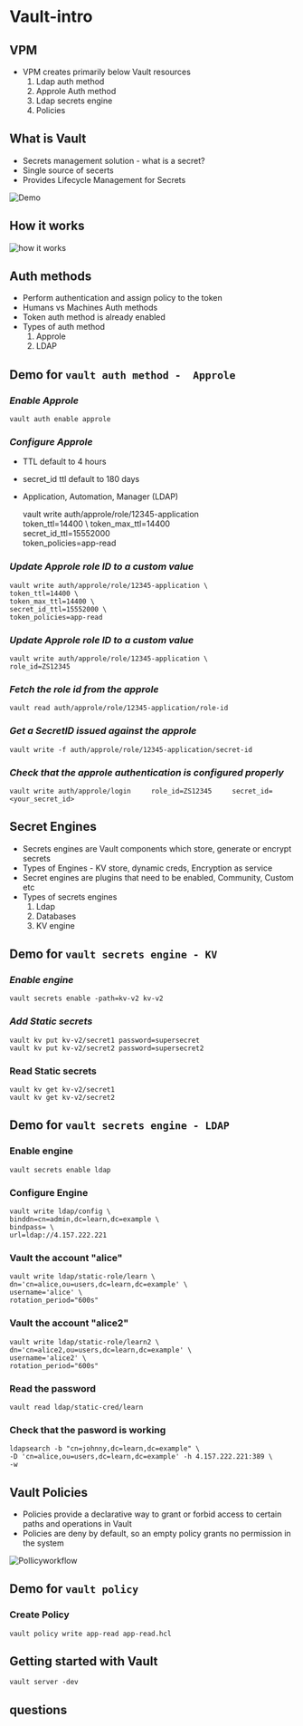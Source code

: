 # Vault-intro

## VPM

* VPM creates primarily below Vault resources
    1. Ldap auth method
    2. Approle Auth method
    3. Ldap secrets engine
    4. Policies

## What is Vault  


* Secrets management solution - what is a secret?
* Single source of secerts
* Provides Lifecycle Management for Secrets

![Demo](https://developer.hashicorp.com/_next/image?url=https%3A%2F%2Fcontent.hashicorp.com%2Fapi%2Fassets%3Fproduct%3Dvault%26version%3Drefs%252Fheads%252Frelease%252F1.15.x%26asset%3Dwebsite%252Fpublic%252Fimg%252Fhow-vault-works.png%26width%3D2077%26height%3D1343&w=3840&q=75)

## How it works

![how it works](https://developer.hashicorp.com/_next/image?url=https%3A%2F%2Fcontent.hashicorp.com%2Fapi%2Fassets%3Fproduct%3Dvault%26version%3Drefs%252Fheads%252Frelease%252F1.15.x%26asset%3Dwebsite%252Fpublic%252Fimg%252Fvault-workflow-diagram1.png%26width%3D8300%26height%3D9000&w=3840&q=75)

## Auth methods
* Perform authentication and assign policy to the token
* Humans vs Machines Auth methods
* Token auth method is already enabled
* Types of auth method
    1. Approle
    2. LDAP

## Demo for `vault auth method -  Approle`  
### *Enable Approle*

    vault auth enable approle

### *Configure Approle*
* TTL default to 4 hours
* secret_id ttl default to 180 days
* Application, Automation, Manager (LDAP)  


    vault write auth/approle/role/12345-application \
    token_ttl=14400 \ 
    token_max_ttl=14400 \
    secret_id_ttl=15552000 \
    token_policies=app-read

### *Update Approle role ID to a custom value*

    vault write auth/approle/role/12345-application \
    token_ttl=14400 \ 
    token_max_ttl=14400 \
    secret_id_ttl=15552000 \
    token_policies=app-read 

### *Update Approle role ID to a custom value*

    vault write auth/approle/role/12345-application \
    role_id=ZS12345


### *Fetch the role id from the approle*

    vault read auth/approle/role/12345-application/role-id


### *Get a SecretID issued against the approle*

    vault write -f auth/approle/role/12345-application/secret-id

### *Check that the approle authentication is configured properly*

    vault write auth/approle/login     role_id=ZS12345     secret_id=<your_secret_id>


## Secret Engines
* Secrets engines are Vault components which store, generate or encrypt secrets
* Types of Engines - KV store, dynamic creds, Encryption as service
* Secret engines are plugins that need to be enabled, Community, Custom etc
* Types of secrets engines
    1. Ldap
    2. Databases
    3. KV engine

## Demo for `vault secrets engine - KV`  
### *Enable engine*

    vault secrets enable -path=kv-v2 kv-v2

### *Add Static secrets*

    vault kv put kv-v2/secret1 password=supersecret
    vault kv put kv-v2/secret2 password=supersecret2

### Read Static secrets

    vault kv get kv-v2/secret1
    vault kv get kv-v2/secret2

## Demo for `vault secrets engine - LDAP`  
### Enable engine

    vault secrets enable ldap

### Configure Engine

    vault write ldap/config \
    binddn=cn=admin,dc=learn,dc=example \
    bindpass= \
    url=ldap://4.157.222.221
   


### Vault the account "alice"

    vault write ldap/static-role/learn \
    dn='cn=alice,ou=users,dc=learn,dc=example' \
    username='alice' \
    rotation_period="600s"


### Vault the account "alice2"

    vault write ldap/static-role/learn2 \
    dn='cn=alice2,ou=users,dc=learn,dc=example' \
    username='alice2' \
    rotation_period="600s"

### Read the password

    vault read ldap/static-cred/learn


### Check that the pasword is working

    ldapsearch -b "cn=johnny,dc=learn,dc=example" \
    -D 'cn=alice,ou=users,dc=learn,dc=example' -h 4.157.222.221:389 \
    -w


## Vault Policies
* Policies provide a declarative way to grant or forbid access to certain paths and operations in Vault
* Policies are deny by default, so an empty policy grants no permission in the system

![Pollicyworkflow](https://developer.hashicorp.com/_next/image?url=https%3A%2F%2Fcontent.hashicorp.com%2Fapi%2Fassets%3Fproduct%3Dvault%26version%3Drefs%252Fheads%252Frelease%252F1.15.x%26asset%3Dwebsite%252Fpublic%252Fimg%252Fvault-policy-workflow.svg%26width%3D669%26height%3D497&w=1920&q=75)

## Demo for `vault policy`  
### Create Policy

    vault policy write app-read app-read.hcl

## Getting started with Vault

    vault server -dev


## questions

